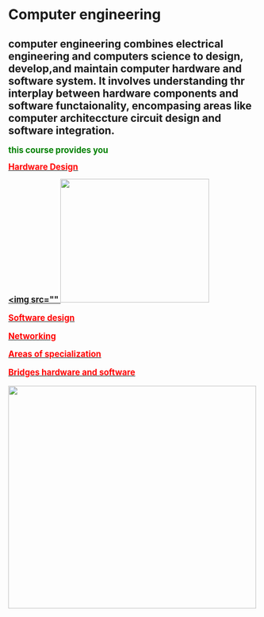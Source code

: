 <html> <head> 
<p> <body>
<h1> <b> Computer engineering  </b> 

<p>

<h2> computer engineering combines electrical engineering and computers science to design, develop,and maintain computer hardware and software system. It involves understanding thr interplay  between hardware components and software functaionality, encompasing areas like computer architeccture circuit design and software integration. </h2>

</p> <p>
<b> <big>  <font color="green"> this course provides you </font><p>

<b>  <u> <font color="red"> Hardware Design </font> <p>
<img src=""
<img src="https://intechhouse.com/wp-content/uploads/2023/07/new-41-1024x630.jpg" width="300" height="250">
<p> 
<p>
 <b> <font color="red"> Software design  </font></b>
 <u> <p>  <b> <font color="red"> Networking </font> </b>

<p>   <b><u> <font color="red"> Areas of specialization </font> </u>  </b>

<p> <b> <u> <font color="red"> Bridges hardware and software </font>   </u> <p>
<p> <p><p><p>

<img src="https://savvycomsoftware.com/wp-content/uploads/2024/05/future-of-software-engineering-4.jpg" width="500" height="450"> 
<p> <p>

